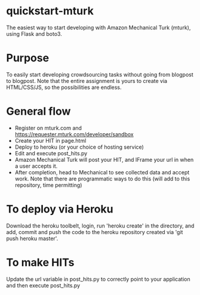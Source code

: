 # quickstart-mturk
The easiest way to start developing with Amazon Mechanical Turk (mturk), using Flask and boto3.
# Purpose
To easily start developing crowdsourcing tasks without going from blogpost to blogpost. Note that the entire assignment is yours to create via HTML/CSS/JS, so the possibilities are endless.  
# General flow
* Register on mturk.com and https://requester.mturk.com/developer/sandbox
* Create your HIT in page.html
* Deploy to heroku (or your choice of hosting service)
* Edit and execute post_hits.py
* Amazon Mechanical Turk will post your HIT, and IFrame your url in when a user accepts it.
* After completion, head to Mechanical to see collected data and accept work. Note that there are programmatic ways to do this (will add to this repository, time permitting)

# To deploy via Heroku
Download the heroku toolbelt, login, run 'heroku create' in the directory, and add, commit and push the code to the heroku repository created via 'git push heroku master'.
# To make HITs
Update the url variable in post_hits.py to correctly point to your application and then execute post_hits.py
